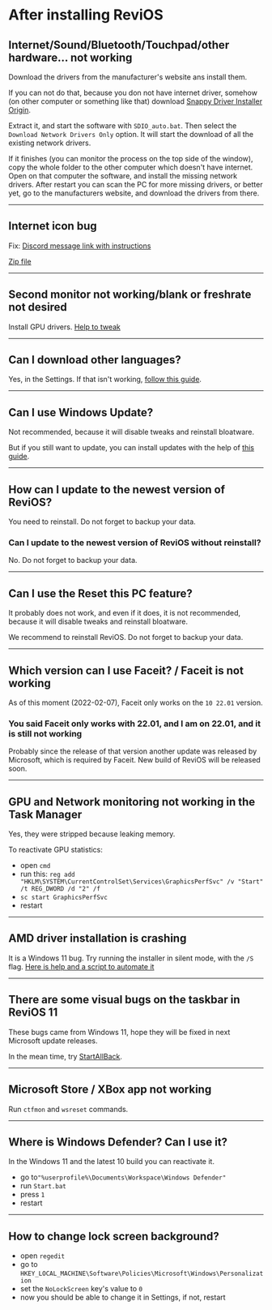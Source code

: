 # After installing ReviOS

## Internet/Sound/Bluetooth/Touchpad/other hardware... not working

Download the drivers from the manufacturer's website ans install them.

If you can not do that, because you don not have internet driver, somehow (on other computer or something like that) download [Snappy Driver Installer Origin](https://www.snappy-driver-installer.org/). 

Extract it, and start the software with `SDIO_auto.bat`. Then select the `Download Network Drivers Only` option. It will start the download of all the existing network drivers. 

If it finishes (you can monitor the process on the top side of the window), copy the whole folder to the other computer which doesn't have internet. Open on that computer the software, and install the missing network drivers. After restart you can scan the PC for more missing drivers, or better yet, go to the manufacturers website, and download the drivers from there.

---

## Internet icon bug

Fix: [Discord message link with instructions](https://discord.com/channels/619835916139364383/626772969611460619/800174514951684116)

[Zip file](https://cdn.discordapp.com/attachments/626772969611460619/800174514813665290/fix-network-icon.zip)

---

## Second monitor not working/blank or freshrate not desired

Install GPU drivers. [Help to tweak](https://www.revi.cc/revios/post-install#h.p_GR11WmefRS4F)

---

## Can I download other languages?

Yes, in the Settings. If that isn't working, [follow this guide](https://www.revi.cc/revios/workspace/lang).

---

## Can I use Windows Update?

Not recommended, because it will disable tweaks and reinstall bloatware.

But if you still want to update, you can install updates with the help of [this guide](https://www.revi.cc/revios/workspace/updating).

---

## How can I update to the newest version of ReviOS?

You need to reinstall. Do not forget to backup your data.

### Can I update to the newest version of ReviOS without reinstall?

No. Do not forget to backup your data.

---
## Can I use the Reset this PC feature?

It probably does not work, and even if it does, it is not recommended, because it will disable tweaks and reinstall bloatware.

We recommend to reinstall ReviOS. Do not forget to backup your data.

---

## Which version can I use Faceit? / Faceit is not working

As of this moment (2022-02-07), Faceit only works on the `10 22.01` version.

### You said Faceit only works with 22.01, and I am on 22.01, and it is still not working

Probably since the release of that version another update was released by Microsoft, which is required by Faceit. New build of ReviOS will be released soon.

---

## GPU and Network monitoring not working in the Task Manager

Yes, they were stripped because leaking memory.

To reactivate GPU statistics:

- open `cmd`
- run this: `reg add "HKLM\SYSTEM\CurrentControlSet\Services\GraphicsPerfSvc" /v "Start" /t REG_DWORD /d "2" /f`
- `sc start GraphicsPerfSvc`
- restart

---

## AMD driver installation is crashing

It is a Windows 11 bug. Try running the installer in silent mode, with the `/S` flag. 
[Here is help and a script to automate it](https://discord.com/channels/619835916139364383/626772969611460619/932975660392128562)

---

## There are some visual bugs on the taskbar in ReviOS 11

These bugs came from Windows 11, hope they will be fixed in next Microsoft update releases.

In the mean time, try [StartAllBack](https://www.startallback.com/).

---

## Microsoft Store / XBox app not working

Run `ctfmon` and `wsreset` commands.

---

## Where is Windows Defender? Can I use it?

In the Windows 11 and the latest 10 build you can reactivate it.

- go to`"%userprofile%\Documents\Workspace\Windows Defender"`
- run `Start.bat`
- press `1`
- restart

---

## How to change lock screen background?

- open `regedit`
- go to `HKEY_LOCAL_MACHINE\Software\Policies\Microsoft\Windows\Personalization`
- set the `NoLockScreen` key's value to `0`
- now you should be able to change it in Settings, if not, restart

